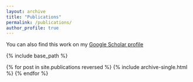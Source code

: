 ```yaml
---
layout: archive
title: "Publications"
permalink: /publications/
author_profile: true
---
```

You can also find this work on my [Google Scholar profile](https://scholar.google.com/citations?user=ST_EM7wAAAAJ&hl=en&oi=ao)

{% include base_path %}

{% for post in site.publications reversed %}
  {% include archive-single.html %}
{% endfor %}
